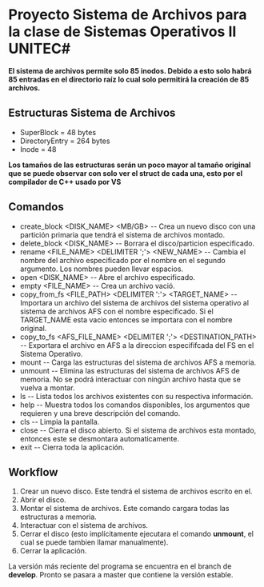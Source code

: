 # Proyecto Sistema de Archivos para la clase de Sistemas Operativos II UNITEC#

**El sistema de archivos permite solo 85 inodos. Debido a esto solo habrá 85 entradas en el directorio raíz lo cual solo permitirá la creación de 85 archivos.**

## Estructuras Sistema de Archivos ##

* SuperBlock = 48 bytes
* DirectoryEntry = 264 bytes
* Inode = 48

**Los tamaños de las estructuras serán un poco mayor al tamaño original que se puede observar con solo ver el struct de cada una, esto por el compilador de C++ usado por VS**

## Comandos ##

* create_block <DISK_NAME> <SIZE> <MB/GB> -- Crea un nuevo disco con una partición primaria que tendrá el sistema de archivos montado.
* delete_block <DISK_NAME> -- Borrara el disco/particion especificado.
* rename <FILE_NAME> <DELIMITER ';'> <NEW_NAME> -- Cambia el nombre del archivo especificado por el nombre en el segundo argumento. Los nombres pueden llevar espacios.
* open <DISK_NAME> -- Abre el archivo especificado.
* empty <FILE_NAME> -- Crea un archivo vació.
* copy_from_fs <FILE_PATH> <DELIMITER ':'> <TARGET_NAME> --Importara un archivo del sistema de archivos del sistema operativo al sistema de archivos AFS con el nombre especificado. Si el TARGET_NAME esta vacio entonces se importara con el nombre original.
* copy_to_fs <AFS_FILE_NAME> <DELIMITER ';'> <DESTINATION_PATH> -- Exportara el archivo en AFS a la direccion especififcada del FS en el Sistema Operativo.
* mount -- Carga las estructuras del sistema de archivos AFS a memoria.
* unmount -- Elimina las estructuras del sistema de archivos AFS de memoria. No se podrá interactuar con ningún archivo hasta que se vuelva a montar.
* ls -- Lista todos los archivos existentes con su respectiva información.
* help -- Muestra todos los comandos disponibles, los argumentos que requieren y una breve descripción del comando.
* cls -- Limpia la pantalla.
* close -- Cierra el disco abierto. Si el sistema de archivos esta montado, entonces este se desmontara automaticamente.
* exit -- Cierra toda la aplicación.

## Workflow ##

1. Crear un nuevo disco. Este tendrá el sistema de archivos escrito en el.
2. Abrir el disco.
3. Montar el sistema de archivos. Este comando cargara todas las estructuras a memoria.
4. Interactuar con el sistema de archivos.
5. Cerrar el disco (esto implícitamente ejecutara el comando **unmount**, el cual se puede tambien llamar manualmente).
6. Cerrar la aplicación.

La versión más reciente del programa se encuentra en el branch de **develop**. Pronto se pasara a master que contiene la versión estable.
